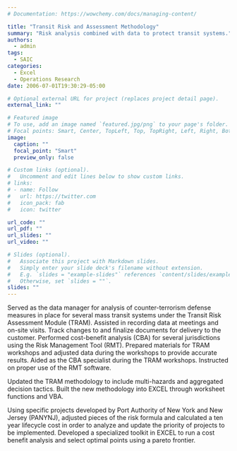 ```yaml
---
# Documentation: https://wowchemy.com/docs/managing-content/

title: "Transit Risk and Assessment Methodology"
summary: "Risk analysis combined with data to protect transit systems."
authors: 
  - admin
tags: 
  - SAIC
categories: 
  - Excel
  - Operations Research
date: 2006-07-01T19:30:29-05:00

# Optional external URL for project (replaces project detail page).
external_link: ""

# Featured image
# To use, add an image named `featured.jpg/png` to your page's folder.
# Focal points: Smart, Center, TopLeft, Top, TopRight, Left, Right, BottomLeft, Bottom, BottomRight.
image:
  caption: ""
  focal_point: "Smart"
  preview_only: false

# Custom links (optional).
#   Uncomment and edit lines below to show custom links.
# links:
# - name: Follow
#   url: https://twitter.com
#   icon_pack: fab
#   icon: twitter

url_code: ""
url_pdf: ""
url_slides: ""
url_video: ""

# Slides (optional).
#   Associate this project with Markdown slides.
#   Simply enter your slide deck's filename without extension.
#   E.g. `slides = "example-slides"` references `content/slides/example-slides.md`.
#   Otherwise, set `slides = ""`.
slides: ""
---
```


Served as the data manager for analysis of counter-terrorism defense measures in place for several mass transit systems under the Transit Risk Assessment Module (TRAM). Assisted in recording data at meetings and on-site visits. Track changes to and finalize documents for delivery to the customer. Performed cost-benefit analysis (CBA) for several jurisdictions using the Risk Management Tool (RMT). Prepared materials for TRAM workshops and adjusted data during the workshops to provide accurate results. Aided as the CBA specialist during the TRAM workshops. Instructed on proper use of the RMT software.

Updated the TRAM methodology to include multi-hazards and aggregated decision tactics. Built the new methodology into EXCEL through worksheet functions and VBA.

Using specific projects developed by Port Authority of New York and New Jersey (PANYNJ), adjusted pieces of the risk formula and calculated a ten year lifecycle cost in order to analyze and update the priority of projects to be implemented. Developed a specialized toolkit in EXCEL to run a cost benefit analysis and select optimal points using a pareto frontier.